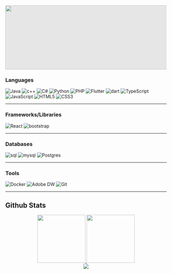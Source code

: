 <h1 align="center">
 <a href="https://github.com/bekirglr">
  <img style="display: block;-webkit-user-select: none;margin: auto;cursor: zoom-in;background-color: hsl(0, 0%, 90%);" src="https://media.tenor.com/GVk4jB2u_i8AAAAd/coding.gif" width="800" height="200">
  </a>
</h1>


### Languages
![Java](https://img.shields.io/badge/Java-c40000?style=for-the-badge&logo=java&logoColor=white)
![c++](https://img.shields.io/badge/C%2B%2B-00599C?style=for-the-badge&logo=c%2B%2B&logoColor=white)
![C#](https://img.shields.io/badge/c%23-%23239120.svg?style=for-the-badge&logo=c-sharp&logoColor=white)
![Python](https://img.shields.io/badge/python-3670A0?style=for-the-badge&logo=python&logoColor=ffdd54)
![PHP](https://img.shields.io/badge/PHP-777BB4?style=for-the-badge&logo=php&logoColor=white)
![Flutter](https://img.shields.io/badge/Flutter-005C84?style=for-the-badge&logo=flutter&logoColor=white)
![dart](https://img.shields.io/badge/dart-005C84?style=for-the-badge&logo=dart&logoColor=white)
![TypeScript](https://img.shields.io/badge/typescript-%23007ACC.svg?style=for-the-badge&logo=typescript&logoColor=white)
![JavaScript](https://img.shields.io/badge/javascript-%23323330.svg?style=for-the-badge&logo=javascript&logoColor=%23F7DF1E)
![HTML5](https://img.shields.io/badge/html5-%23E34F26.svg?style=for-the-badge&logo=html5&logoColor=white)
![CSS3](https://img.shields.io/badge/css3-%231572B6.svg?style=for-the-badge&logo=css3&logoColor=white)

---
### Frameworks/Libraries



![React](https://img.shields.io/badge/React-20232A?style=for-the-badge&logo=react&logoColor=61DAFB)
![bootstrap](https://img.shields.io/badge/Bootstrap-563D7C?style=for-the-badge&logo=bootstrap&logoColor=white)

---

### Databases

![sql](https://img.shields.io/badge/SQL-005C84?style=for-the-badge&logo=sql&logoColor=white)
![mysql](https://img.shields.io/badge/MySQL-005C84?style=for-the-badge&logo=mysql&logoColor=white)
![Postgres](https://img.shields.io/badge/postgres-%23316192.svg?style=for-the-badge&logo=postgresql&logoColor=white)

---

### Tools

![Docker](https://img.shields.io/badge/docker-gray?style=for-the-badge&logo=docker&logoColor=white)
![Adobe DW](https://img.shields.io/badge/adobe%20dreamweaver-green?style=for-the-badge&logo=adobe%20dreamweaver&logoColor=white)
![Git](https://img.shields.io/badge/git-c44d00?style=for-the-badge&logo=git&logoColor=white)

---

<h2 align="left" id="macropower-tech">Github Stats  </h2>

<div align="center">
  <a href="https://github.com/bekirglr">
         <img height="150px" src="https://github-readme-stats.vercel.app/api?username=bekirglr&show_icons=true&theme=gruvbox&include_all_commits=true&count_private=true" />
  <img height="150px" src="https://github-readme-stats.vercel.app/api/top-langs/?username=bekirglr&layout=compact&langs_count=7&theme=gruvbox" />
  </a>
</div>
<div align="center" width="100">
  <img align="center "src="https://github-profile-trophy.vercel.app/?username=bekirglr&column=8&theme=gruvbox&no-frame=true&margin-w=3&margin-h=5"/>
</div>
